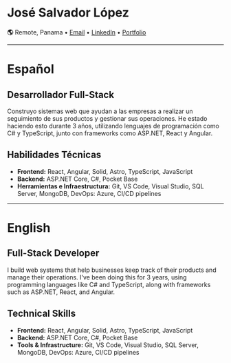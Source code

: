 # José Salvador López

**🌎** Remote, Panama
• [Email](mailto:jslquintero@gmail.com) • [LinkedIn](https://linkedin.com/in/jslquintero) •  [Portfolio](https://jslquintero.website)  

---

# Español

## Desarrollador Full-Stack

Construyo sistemas web que ayudan a las empresas a realizar un seguimiento de sus productos y gestionar sus operaciones. He estado haciendo esto durante 3 años, utilizando lenguajes de programación como C# y TypeScript, junto con frameworks como ASP.NET, React y Angular.

## Habilidades Técnicas

- **Frontend:** React, Angular, Solid, Astro, TypeScript, JavaScript
- **Backend:** ASP.NET Core, C#, Pocket Base
- **Herramientas e Infraestructura:** Git, VS Code, Visual Studio, SQL Server, MongoDB, DevOps: Azure, CI/CD pipelines

---

# English

## Full-Stack Developer

I build web systems that help businesses keep track of their products and manage their operations. I've been doing this for 3 years, using programming languages like C# and TypeScript, along with frameworks such as ASP.NET, React, and Angular.

## Technical Skills

- **Frontend:** React, Angular, Solid, Astro, TypeScript, JavaScript
- **Backend:** ASP.NET Core, C#, Pocket Base
- **Tools & Infrastructure:** Git, VS Code, Visual Studio, SQL Server, MongoDB, DevOps: Azure, CI/CD pipelines

